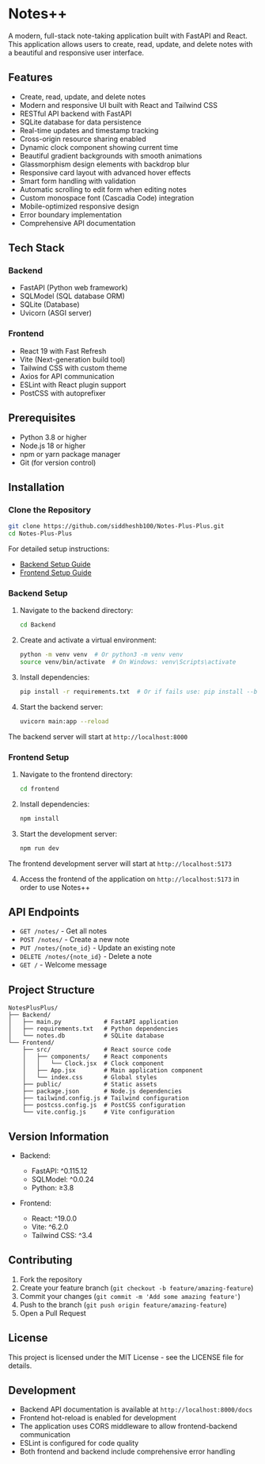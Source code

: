 # Notes++

A modern, full-stack note-taking application built with FastAPI and React. This application allows users to create, read, update, and delete notes with a beautiful and responsive user interface.

## Features

- Create, read, update, and delete notes
- Modern and responsive UI built with React and Tailwind CSS
- RESTful API backend with FastAPI
- SQLite database for data persistence
- Real-time updates and timestamp tracking
- Cross-origin resource sharing enabled
- Dynamic clock component showing current time
- Beautiful gradient backgrounds with smooth animations
- Glassmorphism design elements with backdrop blur
- Responsive card layout with advanced hover effects
- Smart form handling with validation
- Automatic scrolling to edit form when editing notes
- Custom monospace font (Cascadia Code) integration
- Mobile-optimized responsive design
- Error boundary implementation
- Comprehensive API documentation

## Tech Stack

### Backend
- FastAPI (Python web framework)
- SQLModel (SQL database ORM)
- SQLite (Database)
- Uvicorn (ASGI server)

### Frontend
- React 19 with Fast Refresh
- Vite (Next-generation build tool)
- Tailwind CSS with custom theme
- Axios for API communication
- ESLint with React plugin support
- PostCSS with autoprefixer

## Prerequisites

- Python 3.8 or higher
- Node.js 18 or higher
- npm or yarn package manager
- Git (for version control)

## Installation

### Clone the Repository

```bash
git clone https://github.com/siddheshb100/Notes-Plus-Plus.git
cd Notes-Plus-Plus
```

For detailed setup instructions:
- [Backend Setup Guide](./Backend/README.md)
- [Frontend Setup Guide](./Frontend/README.md)

### Backend Setup

1. Navigate to the backend directory:
   ```bash
   cd Backend
   ```

2. Create and activate a virtual environment:
   ```bash
   python -m venv venv  # Or python3 -m venv venv
   source venv/bin/activate  # On Windows: venv\Scripts\activate
   ```

3. Install dependencies:
   ```bash
   pip install -r requirements.txt  # Or if fails use: pip install --break-system-packages -r requirements.txt
   ```

4. Start the backend server:
   ```bash
   uvicorn main:app --reload
   ```

The backend server will start at `http://localhost:8000`

### Frontend Setup

1. Navigate to the frontend directory:
   ```bash
   cd frontend
   ```

2. Install dependencies:
   ```bash
   npm install
   ```

3. Start the development server:
   ```bash
   npm run dev
   ```
The frontend development server will start at `http://localhost:5173`

4. Access the frontend of the application on `http://localhost:5173` in order to use Notes++

## API Endpoints

- `GET /notes/` - Get all notes
- `POST /notes/` - Create a new note
- `PUT /notes/{note_id}` - Update an existing note
- `DELETE /notes/{note_id}` - Delete a note
- `GET /` - Welcome message

## Project Structure

```
NotesPlusPlus/
├── Backend/
│   ├── main.py            # FastAPI application
│   ├── requirements.txt   # Python dependencies
│   └── notes.db           # SQLite database
└── Frontend/
    ├── src/               # React source code
    │   ├── components/    # React components
    │   │   └── Clock.jsx  # Clock component
    │   ├── App.jsx        # Main application component
    │   └── index.css      # Global styles
    ├── public/            # Static assets
    ├── package.json       # Node.js dependencies
    ├── tailwind.config.js # Tailwind configuration
    ├── postcss.config.js  # PostCSS configuration
    └── vite.config.js     # Vite configuration
```

## Version Information

- Backend:
  - FastAPI: ^0.115.12
  - SQLModel: ^0.0.24
  - Python: ≥3.8

- Frontend:
  - React: ^19.0.0
  - Vite: ^6.2.0
  - Tailwind CSS: ^3.4

## Contributing

1. Fork the repository
2. Create your feature branch (`git checkout -b feature/amazing-feature`)
3. Commit your changes (`git commit -m 'Add some amazing feature'`)
4. Push to the branch (`git push origin feature/amazing-feature`)
5. Open a Pull Request

## License

This project is licensed under the MIT License - see the LICENSE file for details.

## Development

- Backend API documentation is available at `http://localhost:8000/docs`
- Frontend hot-reload is enabled for development
- The application uses CORS middleware to allow frontend-backend communication
- ESLint is configured for code quality
- Both frontend and backend include comprehensive error handling